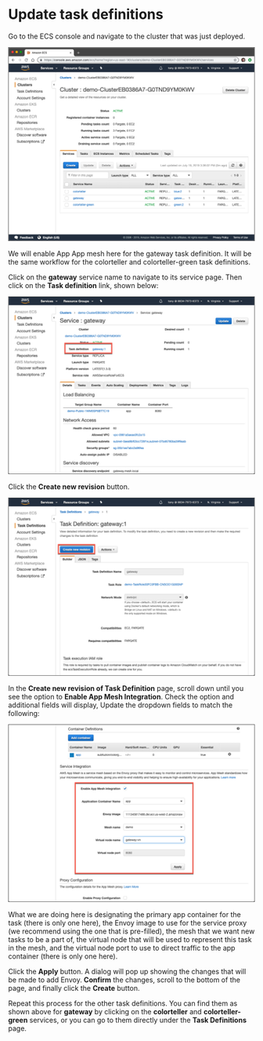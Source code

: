# Update task definitions

Go to the ECS console and navigate to the cluster that was just deployed.

![Services in the ECS console](../.gitbook/assets/configure-task-1.png)

We will enable App App mesh here for the gateway task definition. It will be the same workflow for the colorteller and colorteller-green task definitions.  
  
Click on the **gateway** service name to navigate to its service page. Then click on the **Task definition** link, shown below:

![Finding the task definition for the gateway service](../.gitbook/assets/configure-task-2.png)

Click the **Create new revision** button.

![Updating the gateway task definition](../.gitbook/assets/configure-task-3.png)

In the **Create new revision of Task Definition** page, scroll down until you see the option to **Enable App Mesh Integration**. Check the option and additional fields will display, Update the dropdown fields to match the following:

![Enabling App Mesh integration for the task definition](../.gitbook/assets/configure-task-4.png)

What we are doing here is designating the primary app container for the task \(there is only one here\), the Envoy image to use for the service proxy \(we recommend using the one that is pre-filled\), the mesh that we want new tasks to be a part of, the virtual node that will be used to represent this task in the mesh, and the virtual node port to use to direct traffic to the app container \(there is only one here\).  
  
Click the **Apply** button. A dialog will pop up showing the changes that will be made to add Envoy. **Confirm** the changes, scroll to the bottom of the page, and finally click the **Create** button.  
  
Repeat this process for the other task definitions. You can find them as shown above for **gateway** by clicking on the **colorteller** and **colorteller-green** services, or you can go to them directly under the **Task Definitions** page.

